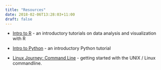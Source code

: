 ```yaml
---
title: "Resources"
date: 2018-02-06T13:28:03+11:00
draft: false
---
```


* [Intro to R](https://github.com/MonashBioinformaticsPlatform/r-intro) - an 
introductory tutorials on data analysis and visualization with R

* [Intro to Python](http://www.datacarpentry.org/python-ecology-lesson/) - 
an introductory Python tutorial

* [Linux Journey: Command Line](https://linuxjourney.com/lesson/the-shell) - 
getting started with the UNIX / Linux commandline.

